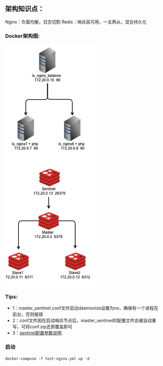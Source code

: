 ## 架构知识点：
Nginx：负载均衡，日志切割
Redis：哨兵高可用，一主两从，混合持久化

### Docker架构图:
![service_life](./docker_structure.png)

### Tips:
- 1：master_sentinel.conf文件启动daemonize设置为no，确保有一个进程在前台，否则报错
- 2：conf文件因在启动哨兵节点后，master_sentinel的配置文件会被自动重写，可将conf.zip还原覆盖即可
- 3：[sentinel配置参数说明](https://blog.csdn.net/u010647035/article/details/90553596)

### 启动
`docker-compose -f test-nginx.yml up -d`